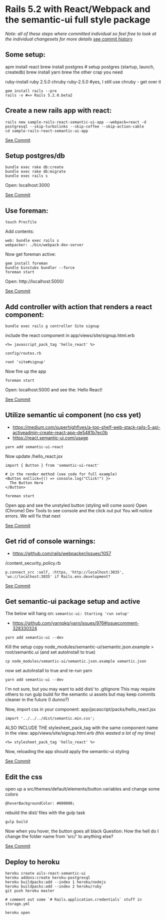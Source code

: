 # Rails 5.2 with React/Webpack and the semantic-ui full style package

_Note: all of these steps where committed individual so feel free to look at the individual changesets for more details_ [see commit history](https://github.com/ashtonthomas/sample-rails-react-semantic-ui-app/commits/master)

## Some setup:

apm install react
brew install postgres # setup postgres (startup, launch, createdb)
brew install yarn
brew the other crap you need

ruby-install ruby 2.5.0
chruby ruby-2.5.0 #yes, I still use chruby - get over it

```
gem install rails --pre
rails -v #=> Rails 5.2.0.beta2
```

## Create a new rails app with react:

```
rails new sample-rails-react-semantic-ui-app --webpack=react -d postgresql --skip-turbolinks --skip-coffee --skip-action-cable
cd sample-rails-react-semantic-ui-app
```

[See Commit](https://github.com/ashtonthomas/sample-rails-react-semantic-ui-app/commit/d106ce80b04ca0ea1fe44d091f2b826d933d0789)

## Setup postgres/db

```
bundle exec rake db:create
bundle exec rake db:migrate
bundle exec rails s
```

Open: localhost:3000

[See Commit](https://github.com/ashtonthomas/sample-rails-react-semantic-ui-app/commit/654cd422da314046492e13bb13f6da032c531e44)

## Use foreman:

```
touch Procfile
```

Add contents:

```
web: bundle exec rails s
webpacker: ./bin/webpack-dev-server
```

Now get foreman active:

```
gem install foreman
bundle binstubs bundler --force
foreman start
```
Open: http://localhost:5000/

[See Commit](https://github.com/ashtonthomas/sample-rails-react-semantic-ui-app/commit/74ee352a6b49e6b925c0cd8888c5a6c7edbf86e6)

## Add controller with action that renders a react component:

```
bundle exec rails g controller Site signup
```

include the react component in app/views/site/signup.html.erb

```
<%= javascript_pack_tag 'hello_react' %>
```

`config/routes.rb`

```
root 'site#signup'
```

Now fire up the app

```
foreman start
```

Open: localhost:5000 and see the: Hello React!

[See Commit](https://github.com/ashtonthomas/sample-rails-react-semantic-ui-app/commit/9a59a644bbe2d7deb315ffacb9ac7cb831683835)

## Utilize semantic ui component (no css yet)

- https://medium.com/superhighfives/a-top-shelf-web-stack-rails-5-api-activeadmin-create-react-app-de5481b7ec0b
- https://react.semantic-ui.com/usage

```
yarn add semantic-ui-react
```

Now update /hello_react.jsx

```
import { Button } from 'semantic-ui-react'

# in the render method (see code for full example)
<Button onClick={() => console.log("Click!") }>
  The Button Here
</Button>
```

```
foreman start
```

Open app and see the unstyled button (styling will come soon)
Open (Chrome) Dev Tools to see console and the click out put
You will notice errors. We will fix that next

[See Commit](https://github.com/ashtonthomas/sample-rails-react-semantic-ui-app/commit/f388aac3dcbd56c938f006c3a64120d8998e94c2)

## Get rid of console warnings:

- https://github.com/rails/webpacker/issues/1057

/content_security_policy.rb

```
p.connect_src :self, :https, 'http://localhost:3035', 'ws://localhost:3035' if Rails.env.development?
```

[See Commit](https://github.com/ashtonthomas/sample-rails-react-semantic-ui-app/commit/f3d49ed573ee97b15adf7cf4bbfd9e3462758431)

## Get semantic-ui package setup and active

The below will hang on: `semantic-ui: Starting 'run setup'`
- https://github.com/yarnpkg/yarn/issues/976#issuecomment-328330324

```
yarn add semantic-ui --dev
```

Kill the setup
copy node_modules/semantic-ui/semantic.json.example > root/semantic.ui (and set autoInstall to true)

```
cp node_modules/semantic-ui/semantic.json.example semantic.json
```

now set autoInstall to true and re-run yarn

```
yarn add semantic-ui --dev
```

I'm not sure, but you may want to add dist/ to .gitignore
This may require others to run gulp build for the semantic ui assets
but may keep commits cleaner in the future (I dunno?)

Now, import css in your component: app/jacascript/packs/hello_react.jsx

```
import '../../../dist/semantic.min.css';
```

ALSO INCLUDE THE stylesheet_pack_tag with the same component name
in the view: app/views/site/signup.html.erb
_(this wasted a lot of my time)_

```
<%= stylesheet_pack_tag 'hello_react' %>
```

Now, reloading the app should apply the semantic-ui styling

[See Commit](https://github.com/ashtonthomas/sample-rails-react-semantic-ui-app/commit/cefc7a173ef3c28ea9f180bd31341f51ac018a51)

## Edit the css

open up a src/themes/default/elements/button.variables and change some colors

```
@hoverBackgroundColor: #000000;
```

rebuild the dist/ files with the gulp task

```
gulp build
```

Now when you hover, the button goes all black
Question: How the hell do I change the folder name from 'src/' to anything else?

[See Commit](https://github.com/ashtonthomas/sample-rails-react-semantic-ui-app/commit/2a61831eed2689d15eb3cc5d9dc0df7a51ff0392)

## Deploy to heroku

```
heroku create ails-react-semantic-ui
heroku addons:create heroku-postgresql
heroku buildpacks:add --index 1 heroku/nodejs
heroku buildpacks:add --index 2 heroku/ruby
git push heroku master

# comment out some `# Rails.application.credentials` stuff in storage.yml

heroku open
```
